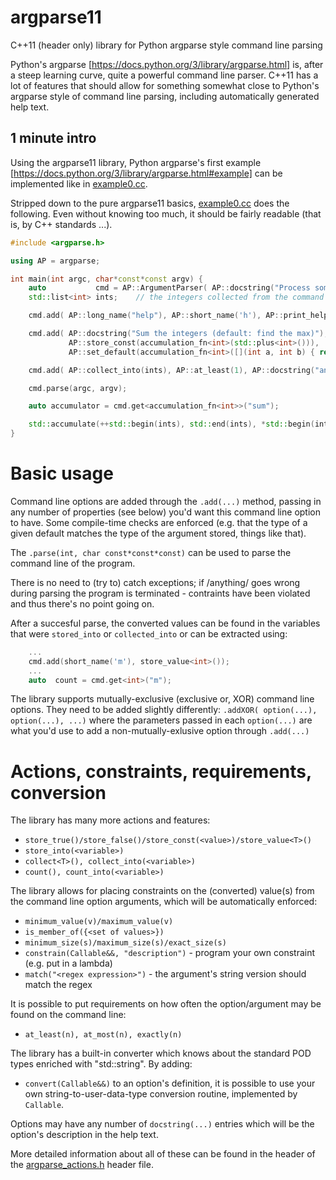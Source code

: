 # argparse11
C++11 (header only) library for Python argparse style command line parsing 


Python's argparse [https://docs.python.org/3/library/argparse.html] is,
after a steep learning curve, quite a powerful command line parser. C++11
has a lot of features that should allow for something somewhat close to
Python's argparse style of command line parsing, including automatically
generated help text.

## 1 minute intro
Using the argparse11 library, Python argparse's first example
[https://docs.python.org/3/library/argparse.html#example] can be
implemented like in [example0.cc](example0.cc).

Stripped down to the pure argparse11 basics, [example0.cc](example0.cc) does
the following. Even without knowing too much, it should be fairly readable
(that is, by C++ standards ...).

```c++
#include <argparse.h>

using AP = argparse;

int main(int argc, char*const*const argv) {
    auto           cmd = AP::ArgumentParser( AP::docstring("Process some integers.") );
    std::list<int> ints;    // the integers collected from the command line

    cmd.add( AP::long_name("help"), AP::short_name('h'), AP::print_help() );

    cmd.add( AP::docstring("Sum the integers (default: find the max)"), AP::long_name("sum"),
             AP::store_const(accumulation_fn<int>(std::plus<int>())),
             AP::set_default(accumulation_fn<int>([](int a, int b) { return std::max(a, b); })) );

    cmd.add( AP::collect_into(ints), AP::at_least(1), AP::docstring("an integer for the accumulator") );

    cmd.parse(argc, argv);

    auto accumulator = cmd.get<accumulation_fn<int>>("sum");

    std::accumulate(++std::begin(ints), std::end(ints), *std::begin(ints), accumulator);
}
```

# Basic usage
Command line options are added through the `.add(...)` method, passing in
any number of properties (see below) you'd want this command line option to
have. Some compile-time checks are enforced (e.g. that the type of a given
default matches the type of the argument stored, things like that).

The `.parse(int, char const*const*const)` can be used to parse the command
line of the program.

There is no need to (try to) catch exceptions; if /anything/ goes wrong
during parsing the program is terminated - contraints have been violated and
thus there's no point going on.

After a succesful parse, the converted values can be found in the variables
that were `stored_into` or `collected_into` or can be extracted using:

```c++
    ...
    cmd.add(short_name('m'), store_value<int>());
    ...
    auto  count = cmd.get<int>("m");
```


The library supports mutually-exclusive (exclusive or, XOR) command line options. They need to
be added slightly differently: `.addXOR( option(...), option(...), ...)`
where the parameters passed in each `option(...)` are what you'd use to add a non-mutually-exlusive option through `.add(...)`


# Actions, constraints, requirements, conversion

The library has many more actions and features:
- `store_true()/store_false()/store_const(<value>)/store_value<T>()`
- `store_into(<variable>)`
- `collect<T>(), collect_into(<variable>)`
- `count(), count_into(<variable>)`

The library allows for placing constraints on the (converted) value(s) from
the command line option arguments, which will be automatically enforced:
- `minimum_value(v)/maximum_value(v)`
- `is_member_of({<set of values>})`
- `minimum_size(s)/maximum_size(s)/exact_size(s)`
- `constrain(Callable&&, "description")` - program your own constraint
      (e.g. put in a lambda)
- `match("<regex expression>")` - the argument's string version should
      match the regex

It is possible to put requirements on how often the option/argument may be
found on the command line:
- `at_least(n), at_most(n), exactly(n)`

The library has a built-in converter which knows about the standard POD
types enriched with "std::string". By adding:
- `convert(Callable&&)`
to an option's definition, it is possible to use your own string-to-user-data-type conversion routine, implemented by `Callable`.

Options may have any number of `docstring(...)` entries which will be the
option's description in the help text.

More detailed information about all of these can be found in the header of
the [argparse_actions.h](argparse_actions.h) header file.
